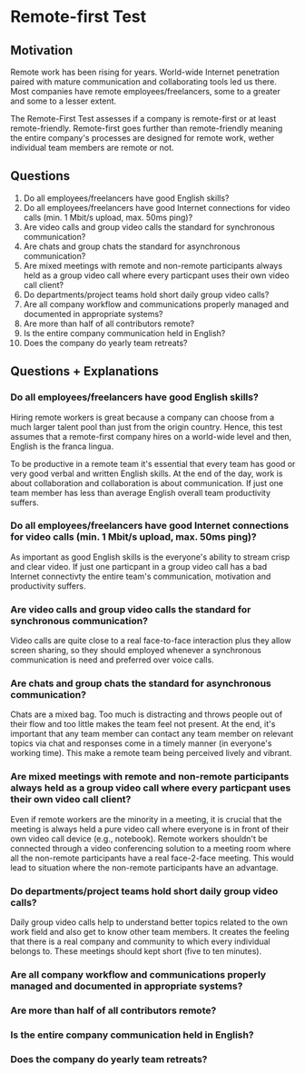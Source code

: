 # Remote-first Test
## Motivation
Remote work has been rising for years. World-wide Internet penetration paired with mature communication and collaborating tools led us there. Most companies have remote employees/freelancers, some to a greater and some to a lesser extent.

The Remote-First Test assesses if a company is remote-first or at least remote-friendly. Remote-first goes further than remote-friendly meaning the entire company's processes are designed for remote work, wether individual team members are remote or not.

## Questions

1. Do all employees/freelancers have good English skills?
2. Do all employees/freelancers have good Internet connections for video calls (min. 1 Mbit/s upload, max. 50ms ping)?
3. Are video calls and group video calls the standard for synchronous communication?
4. Are chats and group chats the standard for asynchronous communication?
5. Are mixed meetings with remote and non-remote participants always held as a group video call where every particpant uses their own video call client?
6. Do departments/project teams hold short daily group video calls?
7. Are all company workflow and communications properly managed and documented in appropriate systems?
8. Are more than half of all contributors remote?
9. Is the entire company communication held in English?
10. Does the company do yearly team retreats?

## Questions + Explanations

### Do all employees/freelancers have good English skills?
Hiring remote workers is great because a company can choose from a much larger talent pool than just from the origin country. Hence, this test assumes that a remote-first company hires on a world-wide level and then, English is the franca lingua.

To be productive in a remote team it's essential that every team has good or very good verbal and written English skills. At the end of the day, work is about collaboration and collaboration is about communication. If just one team member has less than average English overall team productivity suffers.

### Do all employees/freelancers have good Internet connections for video calls (min. 1 Mbit/s upload, max. 50ms ping)?
As important as good English skills is the everyone's ability to stream crisp and clear video. If just one particpant in a group video call has a bad Internet connectivty the entire team's communication, motivation and productivity suffers.

### Are video calls and group video calls the standard for synchronous communication?
Video calls are quite close to a real face-to-face interaction plus they allow screen sharing, so they should employed whenever a synchronous communication is need and preferred over voice calls.

### Are chats and group chats the standard for asynchronous communication?
Chats are a mixed bag. Too much is distracting and throws people out of their flow and too little makes the team feel not present. At the end, it's important that any team member can contact any team member on relevant topics via chat and responses come in a timely manner (in everyone's working time). This make a remote team being perceived lively and vibrant.

### Are mixed meetings with remote and non-remote participants always held as a group video call where every particpant uses their own video call client?
Even if remote workers are the minority in a meeting, it is crucial that the meeting is always held a pure video call where everyone is in front of their own video call device (e.g., notebook). Remote workers shouldn't be connected through a video conferencing solution to a meeting room where all the non-remote participants have a real face-2-face meeting. This would lead to situation where the non-remote participants have an advantage.

### Do departments/project teams hold short daily group video calls?
Daily group video calls help to understand better topics related to the own work field and also get to know other team members. It creates the feeling that there is a real company and community to which every individual belongs to. These meetings should kept short (five to ten minutes).

### Are all company workflow and communications properly managed and documented in appropriate systems?


### Are more than half of all contributors remote?
### Is the entire company communication held in English?
### Does the company do yearly team retreats?


